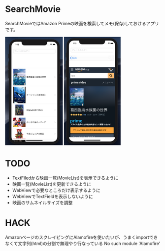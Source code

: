 # SearchMovie
SearchMovieではAmazon Primeの映画を検索してメモ(保存)しておけるアプリです。

<img src="https://github.com/zunda-pixel/SearchMovie/blob/master/screenshot1.png" height="350"> <img src="https://github.com/zunda-pixel/SearchMovie/blob/master/screenshot2.png" height="350">

# TODO

- TextFiledから映画一覧(MovieList)を表示できるように
- 映画一覧(MovieList)を更新できるように
- WebViewで必要なところだけ表示するように
- WebViewでTextFieldを表示しないように
- 映画のサムネイルサイズを調整

# HACK
AmazonページのスクレイピングにAlamofireを使いたいが、うまくimportできなくて文字列(html)の分割で無理やり行なっている
No such module 'Alamofire'

